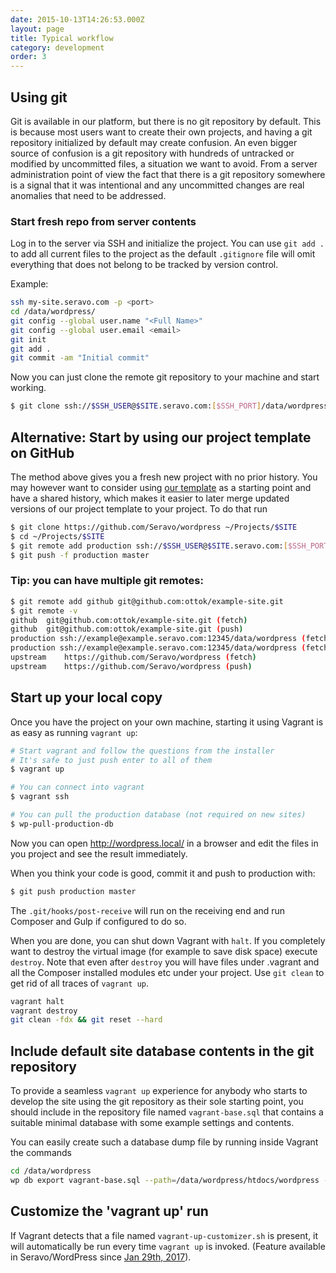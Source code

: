```yaml
---
date: 2015-10-13T14:26:53.000Z
layout: page
title: Typical workflow
category: development
order: 3
---
```


## Using git

Git is available in our platform, but there is no git repository by default. This is because most users want to create their own projects, and having a git repository initialized by default may create confusion. An even bigger source of confusion is a git repository with hundreds of untracked or modified by uncommitted files, a situation we want to avoid. From a server administration point of view the fact that there is a git repository somewhere is a signal that it was intentional and any uncommitted changes are real anomalies that need to be addressed.

### Start fresh repo from server contents

Log in to the server via SSH and initialize the project. You can use `git add .` to add all current files to the project as the default `.gitignore` file will omit everything that does not belong to be tracked by version control.

Example:

```bash
ssh my-site.seravo.com -p <port>
cd /data/wordpress/
git config --global user.name "<Full Name>"
git config --global user.email <email>
git init
git add .
git commit -am "Initial commit"
```

Now you can just clone the remote git repository to your machine and start working.

```bash
$ git clone ssh://$SSH_USER@$SITE.seravo.com:[$SSH_PORT]/data/wordpress ~/Projects/$SITE --origin production
```

## Alternative: Start by using our project template on GitHub

The method above gives you a fresh new project with no prior history. You may however want to consider using [our template](https://github.com/Seravo/wordpress) as a starting point and have a shared history, which makes it easier to later merge updated versions of our project template to your project. To do that run

```bash
$ git clone https://github.com/Seravo/wordpress ~/Projects/$SITE
$ cd ~/Projects/$SITE
$ git remote add production ssh://$SSH_USER@$SITE.seravo.com:[$SSH_PORT]/data/wordpress
$ git push -f production master
```

### Tip: you can have multiple git remotes:
```bash
$ git remote add github git@github.com:ottok/example-site.git
$ git remote -v
github	git@github.com:ottok/example-site.git (fetch)
github	git@github.com:ottok/example-site.git (push)
production ssh://example@example.seravo.com:12345/data/wordpress (fetch)
production ssh://example@example.seravo.com:12345/data/wordpress (fetch)
upstream	https://github.com/Seravo/wordpress (fetch)
upstream	https://github.com/Seravo/wordpress (push)
```

## Start up your local copy

Once you have the project on your own machine, starting it using Vagrant is as easy as running `vagrant up`:

```bash
# Start vagrant and follow the questions from the installer
# It's safe to just push enter to all of them
$ vagrant up

# You can connect into vagrant
$ vagrant ssh

# You can pull the production database (not required on new sites)
$ wp-pull-production-db
```

Now you can open http://wordpress.local/ in a browser and edit the files in you project and see the result immediately.


When you think your code is good, commit it and push to production with:

```bash
$ git push production master
```

The `.git/hooks/post-receive` will run on the receiving end and run Composer and Gulp if configured to do so.

When you are done, you can shut down Vagrant with `halt`. If you completely want to destroy the virtual image (for example to save disk space) execute `destroy`. Note that even after `destroy` you will have files under .vagrant and all the Composer installed modules etc under your project. Use `git clean` to get rid of all traces of `vagrant up`.

```bash
vagrant halt
vagrant destroy
git clean -fdx && git reset --hard
```


## Include default site database contents in the git repository

To provide a seamless `vagrant up` experience for anybody who starts to develop the site using the git repository as their sole starting point, you should include in the repository file named `vagrant-base.sql` that contains a suitable minimal database with some example settings and contents.

You can easily create such a database dump file by running inside Vagrant the commands

```bash
cd /data/wordpress
wp db export vagrant-base.sql --path=/data/wordpress/htdocs/wordpress --skip-extended-insert --allow-root --single-transaction
```

## Customize the 'vagrant up' run

If Vagrant detects that a file named `vagrant-up-customizer.sh` is present, it will automatically be run every time `vagrant up` is invoked. (Feature available in Seravo/WordPress since [Jan 29th, 2017](https://github.com/Seravo/wordpress/commit/ae51719e146615e7fcbde6b69c8a1deeb386510e)).

